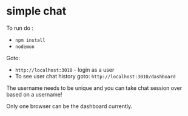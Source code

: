 # simple chat

To run do : 

* `npm install`
* `nodemon`

Goto:

* `http://localhost:3010` - login as a user
*  To see user chat history goto: `http://localhost:3010/dashboard`


The username needs to be unique and you can take chat session over based on a username!

Only one browser can be the dashboard currently.





